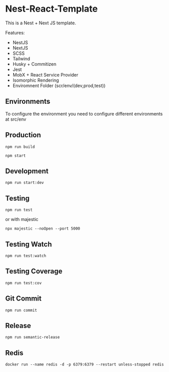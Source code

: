 # Nest-React-Template

This is a Nest + Next JS template.

Features:

- NestJS
- NextJS
- SCSS
- Tailwind
- Husky + Commitizen
- Jest
- MobX + React Service Provider
- Isomorphic Rendering
- Enviromnent Folder (scr/env/(dev,prod,test))

## Environments

To configure the environment you need to configure different environments at src/env

## Production

`npm run build`

`npm start`

## Development

`npm run start:dev`

## Testing

`npm run test`

or with majestic

`npx majestic --noOpen --port 5000`

## Testing Watch

`npm run test:watch`

## Testing Coverage

`npm run test:cov`

## Git Commit

`npm run commit`

## Release

`npm run semantic-release`

## Redis

`docker run --name redis -d -p 6379:6379 --restart unless-stopped redis`
